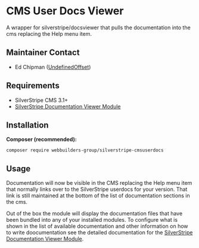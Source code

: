 CMS User Docs Viewer
=================
A wrapper for silverstripe/docsviewer that pulls the documentation into the cms replacing the Help menu item.

## Maintainer Contact
* Ed Chipman ([UndefinedOffset](https://github.com/UndefinedOffset))

## Requirements
* SilverStripe CMS 3.1+
* [SilverStripe Documentation Viewer Module](https://github.com/silverstripe/silverstripe-docsviewer)


## Installation
__Composer (recommended):__
```
composer require webbuilders-group/silverstripe-cmsuserdocs
```


## Usage
Documentation will now be visible in the CMS replacing the Help menu item that normally links over to the SilverStripe userdocs for your version. That link is still maintained at the bottom of the list of documentation sections in the cms.

Out of the box the module will display the documentation files that have been bundled into any of your installed modules.  To configure what is shown in the list of available documentation and other information on how to write doocumentation see the detailed documentation for the [SilverStripe Documentation Viewer Module](https://github.com/silverstripe/silverstripe-docsviewer/blob/master/docs/en/).
